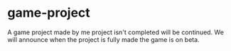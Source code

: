 # game-project
A game project made by me project isn't completed will be continued. We will announce when the project is fully made
the game is on beta.
